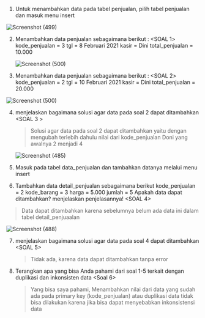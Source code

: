1. Untuk menambahkan data pada tabel penjualan, pilih tabel penjualan dan masuk menu insert

![Screenshot (499)](https://github.com/faizal-ibrahim/Basis-Data.md/assets/160212743/fcd0c706-db7e-48db-87f5-589d30ddda66)

2. Menambahkan data penjualan sebagaimana berikut : <SOAL 1>
    kode_penjualan = 3
    tgl = 8 Februari 2021
    kasir = Dini
    total_penjualan = 10.000

   ![Screenshot (500)](https://github.com/faizal-ibrahim/Basis-Data.md/assets/160212743/90756cff-1271-41ee-a806-4a8ed074c488)

3. Menambahkan data penjualan sebagaimana berikut : <SOAL 2>
    kode_penjualan = 2
    tgl = 10 Februari 2021
    kasir = Dini
    total_penjualan = 20.000
   
![Screenshot (500)](https://github.com/faizal-ibrahim/Basis-Data.md/assets/160212743/f2a91c8b-951d-4023-8f59-901236fe7a95)

4. menjelaskan bagaimana solusi agar data pada soal 2 dapat ditambahkan <SOAL 3 >
   >  Solusi agar data pada soal 2 dapat ditambahkan yaitu dengan mengubah terlebih dahulu nilai dari kode_penjualan Doni yang            awalnya 2 menjadi 4

   ![Screenshot (485)](https://github.com/faizal-ibrahim/Basis-Data.md/assets/160212743/396ba31e-4133-4cf9-a041-4d7d1194a0f8)

5. Masuk pada tabel data_penjualan dan tambahkan datanya melalui menu insert
6. Tambahkan data detail_penjualan sebagaimana berikut
  kode_penjualan = 2
  kode_barang = 3
  harga = 5.000
  jumlah = 5
Apakah data dapat ditambahkan? menjelaskan penjelasannya! <SOAL 4>
> Data dapat ditambahkan karena sebelumnya belum ada data ini dalam tabel detail_penjuaalan

![Screenshot (488)](https://github.com/faizal-ibrahim/Basis-Data.md/assets/160212743/1a516479-1794-4f07-a130-4b22c4a8e0f6) 

7. menjelaskan bagaimana solusi agar data pada soal 4 dapat ditambahkan <SOAL 5>
   > Tidak ada, karena data dapat ditambahkan tanpa error

8. Terangkan apa yang bisa Anda pahami dari soal 1-5 terkait dengan duplikasi dan inkonsisten data <Soal 6>
   > Yang bisa saya pahami, Menambahkan nilai dari data yang sudah ada pada primary key (kode_penjualan) atau duplikasi data tidak       bisa dilakukan karena jika bisa dapat menyebabkan inkonsistensi data
